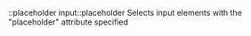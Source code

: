 ::placeholder
    input::placeholder
    Selects input elements with the "placeholder" attribute specified
